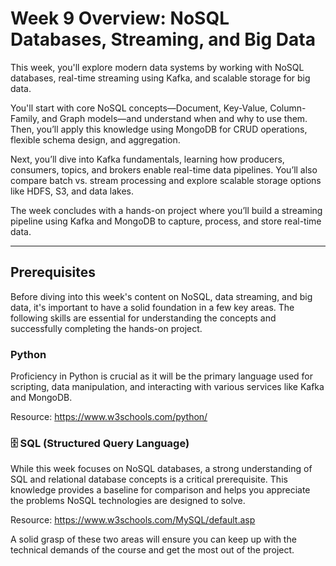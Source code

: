 # Week 9 Overview: NoSQL Databases, Streaming, and Big Data

This week, you'll explore modern data systems by working with NoSQL databases, real-time streaming using Kafka, and scalable storage for big data.

You'll start with core NoSQL concepts—Document, Key-Value, Column-Family, and Graph models—and understand when and why to use them. Then, you’ll apply this knowledge using MongoDB for CRUD operations, flexible schema design, and aggregation.

Next, you’ll dive into Kafka fundamentals, learning how producers, consumers, topics, and brokers enable real-time data pipelines. You’ll also compare batch vs. stream processing and explore scalable storage options like HDFS, S3, and data lakes.

The week concludes with a hands-on project where you’ll build a streaming pipeline using Kafka and MongoDB to capture, process, and store real-time data.

---

## Prerequisites

Before diving into this week's content on NoSQL, data streaming, and big data, it's important to have a solid foundation in a few key areas. The following skills are essential for understanding the concepts and successfully completing the hands-on project.


### Python

Proficiency in Python is crucial as it will be the primary language used for scripting, data manipulation, and interacting with various services like Kafka and MongoDB.

Resource: https://www.w3schools.com/python/ 


### 🗄️ SQL (Structured Query Language)

While this week focuses on NoSQL databases, a strong understanding of SQL and relational database concepts is a critical prerequisite. This knowledge provides a baseline for comparison and helps you appreciate the problems NoSQL technologies are designed to solve.

Resource: https://www.w3schools.com/MySQL/default.asp


A solid grasp of these two areas will ensure you can keep up with the technical demands of the course and get the most out of the project.
